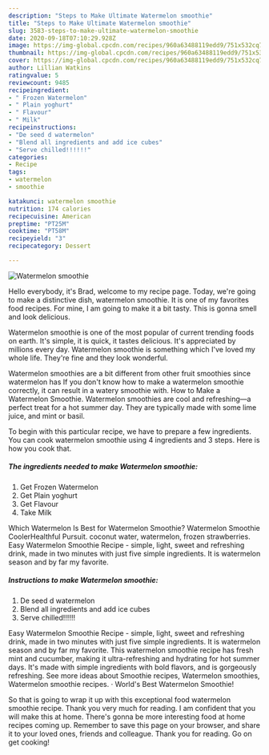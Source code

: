```yaml
---
description: "Steps to Make Ultimate Watermelon smoothie"
title: "Steps to Make Ultimate Watermelon smoothie"
slug: 3583-steps-to-make-ultimate-watermelon-smoothie
date: 2020-09-18T07:10:29.928Z
image: https://img-global.cpcdn.com/recipes/960a63488119edd9/751x532cq70/watermelon-smoothie-recipe-main-photo.jpg
thumbnail: https://img-global.cpcdn.com/recipes/960a63488119edd9/751x532cq70/watermelon-smoothie-recipe-main-photo.jpg
cover: https://img-global.cpcdn.com/recipes/960a63488119edd9/751x532cq70/watermelon-smoothie-recipe-main-photo.jpg
author: Lillian Watkins
ratingvalue: 5
reviewcount: 9485
recipeingredient:
- " Frozen Watermelon"
- " Plain yoghurt"
- " Flavour"
- " Milk"
recipeinstructions:
- "De seed d watermelon"
- "Blend all ingredients and add ice cubes"
- "Serve chilled!!!!!!"
categories:
- Recipe
tags:
- watermelon
- smoothie

katakunci: watermelon smoothie 
nutrition: 174 calories
recipecuisine: American
preptime: "PT25M"
cooktime: "PT58M"
recipeyield: "3"
recipecategory: Dessert

---
```



![Watermelon smoothie](https://img-global.cpcdn.com/recipes/960a63488119edd9/751x532cq70/watermelon-smoothie-recipe-main-photo.jpg)

Hello everybody, it's Brad, welcome to my recipe page. Today, we're going to make a distinctive dish, watermelon smoothie. It is one of my favorites food recipes. For mine, I am going to make it a bit tasty. This is gonna smell and look delicious.

Watermelon smoothie is one of the most popular of current trending foods on earth. It's simple, it is quick, it tastes delicious. It's appreciated by millions every day. Watermelon smoothie is something which I've loved my whole life. They're fine and they look wonderful.

Watermelon smoothies are a bit different from other fruit smoothies since watermelon has If you don&#39;t know how to make a watermelon smoothie correctly, it can result in a watery smoothie with. How to Make a Watermelon Smoothie. Watermelon smoothies are cool and refreshing—a perfect treat for a hot summer day. They are typically made with some lime juice, and mint or basil.


To begin with this particular recipe, we have to prepare a few ingredients. You can cook watermelon smoothie using 4 ingredients and 3 steps. Here is how you cook that.

<!--inarticleads1-->

##### The ingredients needed to make Watermelon smoothie:

1. Get  Frozen Watermelon
1. Get  Plain yoghurt
1. Get  Flavour
1. Take  Milk


Which Watermelon Is Best for Watermelon Smoothie? Watermelon Smoothie CoolerHealthful Pursuit. coconut water, watermelon, frozen strawberries. Easy Watermelon Smoothie Recipe - simple, light, sweet and refreshing drink, made in two minutes with just five simple ingredients. It is watermelon season and by far my favorite. 

<!--inarticleads2-->

##### Instructions to make Watermelon smoothie:

1. De seed d watermelon
1. Blend all ingredients and add ice cubes
1. Serve chilled!!!!!!


Easy Watermelon Smoothie Recipe - simple, light, sweet and refreshing drink, made in two minutes with just five simple ingredients. It is watermelon season and by far my favorite. This watermelon smoothie recipe has fresh mint and cucumber, making it ultra-refreshing and hydrating for hot summer days. It&#39;s made with simple ingredients with bold flavors, and is gorgeously refreshing. See more ideas about Smoothie recipes, Watermelon smoothies, Watermelon smoothie recipes. · World&#39;s Best Watermelon Smoothie! 

So that is going to wrap it up with this exceptional food watermelon smoothie recipe. Thank you very much for reading. I am confident that you will make this at home. There's gonna be more interesting food at home recipes coming up. Remember to save this page on your browser, and share it to your loved ones, friends and colleague. Thank you for reading. Go on get cooking!
